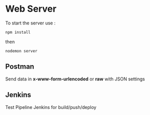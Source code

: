 # Web Server

To start the server use :

```
npm install
```
then

```
nodemon server
```

## Postman

Send data in __x-www-form-urlencoded__ or __raw__ with JSON settings


## Jenkins

Test Pipeline Jenkins for build/push/deploy
